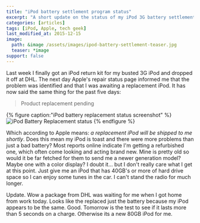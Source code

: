 ```yaml
---
title: "iPod battery settlement program status"
excerpt: "A short update on the status of my iPod 3G battery settlement claim."
categories: [articles]
tags: [iPod, Apple, tech geek]
last_modified_at: 2015-12-15
image:
  path: &image /assets/images/ipod-battery-settlement-teaser.jpg
  teaser: *image
support: false
---
```


Last week I finally got an iPod return kit for my busted 3G iPod and dropped it off at DHL. The next day Apple's repair status page informed me that the problem was identified and that I was awaiting a replacement iPod. It has now said the same thing for the past five days:

> Product replacement pending

{% figure caption:"iPod battery replacement status screenshot" %}
![iPod Battery Replacement status](/assets/images/185.jpg)
{% endfigure %}

Which according to Apple means: *a replacement iPod will be shipped to me shortly*. Does this mean my iPod is toast and there were more problems than just a bad battery? Most reports online indicate I'm getting a refurbished one, which often come looking and acting brand new. Mine is pretty old so would it be far fetched for them to send me a newer generation model? Maybe one with a color display? I doubt it… but I don't really care what I get at this point. Just give me an iPod that has 40GB's or more of hard drive space so I can enjoy some tunes in the car. I can't stand the radio for much longer.

Update. Wow a package from DHL was waiting for me when I got home from work today. Looks like the replaced just the battery because my iPod appears to be the same. Good. Tomorrow is the test to see if it lasts more than 5 seconds on a charge. Otherwise its a new 80GB iPod for me.
